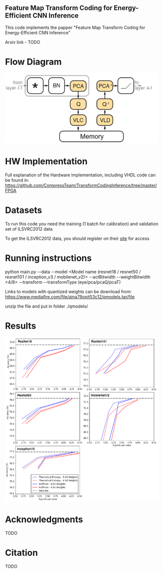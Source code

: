 ## Feature Map Transform Coding for Energy-Efficient CNN Inference



This code implements the papper "Feature Map Transform Coding for Energy-Efficient CNN Inference"

Arxiv link - TODO


# Flow Diagram

![struct](imgs/struct.PNG)

# HW Implementation

Full explanation of the Hardware implementation, including VHDL code can be found in:
https://github.com/CompressTeam/TransformCodingInference/tree/master/FPGA

# Datasets  
  
To run this code you need the training (1 batch for calibration) and validation set of ILSVRC2012 data

To get the ILSVRC2012 data, you should register on their [site](http://www.image-net.org/download-imageurls) for access
   

# Running instructions

python main.py --data <ILSVRC2012 folder location> --model <Model name (resnet18 / resnet50 / resnet101 / inception_v3 / mobilenet_v2)>  --actBitwidth <Bits for main principal component> --weightBitwidth <4/8>  --transform --transformType (eye/pca/pcaQ/pcaT)
  
Links to models with quantized weights can be download from:
https://www.mediafire.com/file/ajna79opjt53c12/qmodels.tar/file

unzip the file and put in folder ./qmodels/

 # Results
 ![results](imgs/results.PNG)
  
# Acknowledgments  
TODO

# Citation  
TODO  
